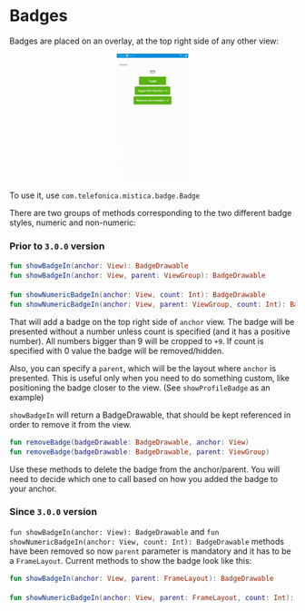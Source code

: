 # Badges

Badges are placed on an overlay, at the top right side of any other view:

<p align="center">
    <img width="25%" src="../../../../../../../../doc/images/badges/badges.gif">
</p>

To use it, use `com.telefonica.mistica.badge.Badge`

There are two groups of methods corresponding to the two different badge styles, numeric and non-numeric:

### Prior to `3.0.0` version
```kotlin
fun showBadgeIn(anchor: View): BadgeDrawable
fun showBadgeIn(anchor: View, parent: ViewGroup): BadgeDrawable

fun showNumericBadgeIn(anchor: View, count: Int): BadgeDrawable
fun showNumericBadgeIn(anchor: View, parent: ViewGroup, count: Int): BadgeDrawable
```
That will add a badge on the top right side of `anchor` view. The badge will be presented without a number unless count is specified (and it has a positive number). All numbers bigger than 9 will be cropped to `+9`. If count is specified with 0 value the badge will be removed/hidden. 

Also, you can specify a `parent`, which will be the layout where `anchor` is presented. This is useful only when you need to do something custom, like positioning the badge closer to the view. (See `showProfileBadge` as an example)

`showBadgeIn` will return a BadgeDrawable, that should be kept referenced in order to remove it from the view.

```kotlin
fun removeBadge(badgeDrawable: BadgeDrawable, anchor: View)
fun removeBadge(badgeDrawable: BadgeDrawable, parent: ViewGroup)
```
Use these methods to delete the badge from the anchor/parent. You will need to decide which one to call based on how you added the badge to your anchor.

### Since `3.0.0` version

`fun showBadgeIn(anchor: View): BadgeDrawable` and `fun showNumericBadgeIn(anchor: View, count: Int): BadgeDrawable` methods have been removed so now `parent` parameter is mandatory and it has to be a `FrameLayout`. Current methods to show the badge look like this:

```kotlin
fun showBadgeIn(anchor: View, parent: FrameLayout): BadgeDrawable

fun showNumericBadgeIn(anchor: View, parent: FrameLayout, count: Int): BadgeDrawable
```
